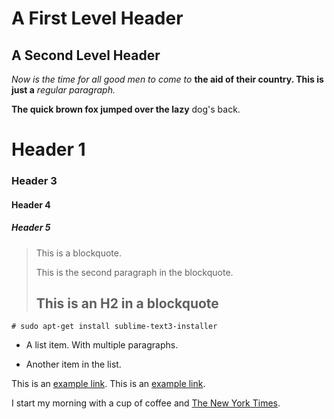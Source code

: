 A First Level Header
====================
A Second Level Header
---------------------

*Now is the time for all good men to come to*
**the aid of their country. This is just a**
_regular paragraph._

__The quick brown fox jumped over the lazy__
dog's back.
# Header 1
### Header 3
#### Header 4
##### Header 5

> This is a blockquote.
> 
> This is the second paragraph in the blockquote.
>
> ## This is an H2 in a blockquote

```
# sudo apt-get install sublime-text3-installer
```

* A list item.
      With multiple paragraphs.

* Another item in the list.

This is an [example link](http://example.com/ "With a Title").
This is an [example link](http://example.com/ ).

I start my morning with a cup of coffee and
[The New York Times][NY Times].

[ny times]: http://www.nytimes.com/

